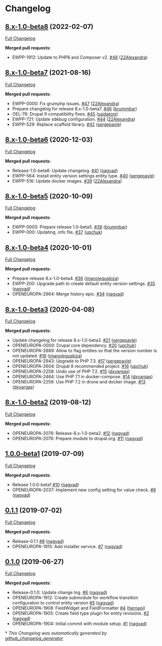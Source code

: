 # Changelog

## [8.x-1.0-beta8](https://github.com/openeuropa/entity_version/tree/8.x-1.0-beta8) (2022-02-07)

[Full Changelog](https://github.com/openeuropa/entity_version/compare/8.x-1.0-beta7...8.x-1.0-beta8)

**Merged pull requests:**

- EWPP-1912: Update to PHP8 and Composer v2. [\#48](https://github.com/openeuropa/entity_version/pull/48) ([22Alexandra](https://github.com/22Alexandra))

## [8.x-1.0-beta7](https://github.com/openeuropa/entity_version/tree/8.x-1.0-beta7) (2021-08-16)

[Full Changelog](https://github.com/openeuropa/entity_version/compare/8.x-1.0-beta6...8.x-1.0-beta7)

**Merged pull requests:**

- EWPP-0000: Fix grumphp issues. [\#47](https://github.com/openeuropa/entity_version/pull/47) ([22Alexandra](https://github.com/22Alexandra))
- Prepare changelog for release 8.x-1.0-beta7. [\#46](https://github.com/openeuropa/entity_version/pull/46) ([brummbar](https://github.com/brummbar))
- OEL-76: Drupal 9 compatibility fixes. [\#45](https://github.com/openeuropa/entity_version/pull/45) ([saidatom](https://github.com/saidatom))
- EWPP-721: Update xdebug configuration. [\#44](https://github.com/openeuropa/entity_version/pull/44) ([22Alexandra](https://github.com/22Alexandra))
- EWPP-529: Replace scaffold library. [\#42](https://github.com/openeuropa/entity_version/pull/42) ([sergepavle](https://github.com/sergepavle))

## [8.x-1.0-beta6](https://github.com/openeuropa/entity_version/tree/8.x-1.0-beta6) (2020-12-03)
[Full Changelog](https://github.com/openeuropa/entity_version/compare/8.x-1.0-beta5...8.x-1.0-beta6)

**Merged pull requests:**

- Release-1.0-beta6: Update changelog. [\#41](https://github.com/openeuropa/entity_version/pull/41) ([nagyad](https://github.com/nagyad))
- EWPP-564: Install entity version settings entity type. [\#40](https://github.com/openeuropa/entity_version/pull/40) ([sergepavle](https://github.com/sergepavle))
- EWPP-516: Update docker images. [\#39](https://github.com/openeuropa/entity_version/pull/39) ([22Alexandra](https://github.com/22Alexandra))

## [8.x-1.0-beta5](https://github.com/openeuropa/entity_version/tree/8.x-1.0-beta5) (2020-10-09)
[Full Changelog](https://github.com/openeuropa/entity_version/compare/8.x-1.0-beta4...8.x-1.0-beta5)

**Merged pull requests:**

- EWPP-0000: Prepare release 1.0-beta5. [\#38](https://github.com/openeuropa/entity_version/pull/38) ([brummbar](https://github.com/brummbar))
- EWPP-000: Updating .info file. [\#37](https://github.com/openeuropa/entity_version/pull/37) ([upchuk](https://github.com/upchuk))

## [8.x-1.0-beta4](https://github.com/openeuropa/entity_version/tree/8.x-1.0-beta4) (2020-10-01)
[Full Changelog](https://github.com/openeuropa/entity_version/compare/8.x-1.0-beta3...8.x-1.0-beta4)

**Merged pull requests:**

- Prepare release 8.x-1.0-beta4. [\#36](https://github.com/openeuropa/entity_version/pull/36) ([imanoleguskiza](https://github.com/imanoleguskiza))
- EWPP-200: Upgrade path to create default entity version settings. [\#35](https://github.com/openeuropa/entity_version/pull/35) ([nagyad](https://github.com/nagyad))
- OPENEUROPA-2964: Merge history epic. [\#34](https://github.com/openeuropa/entity_version/pull/34) ([nagyad](https://github.com/nagyad))

## [8.x-1.0-beta3](https://github.com/openeuropa/entity_version/tree/8.x-1.0-beta3) (2020-04-08)

[Full Changelog](https://github.com/openeuropa/entity_version/compare/8.x-1.0-beta2...8.x-1.0-beta3)

**Merged pull requests:**

- Update changelog for release 8.x-1.0-beta3. [\#21](https://github.com/openeuropa/entity_version/pull/21) ([sergepavle](https://github.com/sergepavle))
- OPENEUROPA-0000: Drupal core dependency. [\#20](https://github.com/openeuropa/entity_version/pull/20) ([upchuk](https://github.com/upchuk))
- OPENEUROPA-2889: Allow to flag entities so that the version number is not updated. [\#18](https://github.com/openeuropa/entity_version/pull/18) ([imanoleguskiza](https://github.com/imanoleguskiza))
- OPENEUROPA-2943: Upgrade to PHP 7.3. [\#17](https://github.com/openeuropa/entity_version/pull/17) ([sergepavle](https://github.com/sergepavle))
- OPENEUROPA-2604: Drupal 8 recommended project. [\#16](https://github.com/openeuropa/entity_version/pull/16) ([upchuk](https://github.com/upchuk))
- OPENEUROPA-2258: Undo use of PHP 7.2. [\#15](https://github.com/openeuropa/entity_version/pull/15) ([dxvargas](https://github.com/dxvargas))
- OPENEUROPA-2464: Use PHP 7.1 in docker-compose. [\#14](https://github.com/openeuropa/entity_version/pull/14) ([dxvargas](https://github.com/dxvargas))
- OPENEUROPA-2258: Use PHP 7.2 in drone and docker image. [\#13](https://github.com/openeuropa/entity_version/pull/13) ([dxvargas](https://github.com/dxvargas))

## [8.x-1.0-beta2](https://github.com/openeuropa/entity_version/tree/8.x-1.0-beta2) (2019-08-12)

[Full Changelog](https://github.com/openeuropa/entity_version/compare/1.0.0-beta1...8.x-1.0-beta2)

**Merged pull requests:**

- OPENEUROPA-2076: Release-8.x-1.0-beta2. [\#12](https://github.com/openeuropa/entity_version/pull/12) ([nagyad](https://github.com/nagyad))
- OPENEUROPA-2076: Prepare module to drupal.org. [\#11](https://github.com/openeuropa/entity_version/pull/11) ([nagyad](https://github.com/nagyad))

## [1.0.0-beta1](https://github.com/openeuropa/entity_version/tree/1.0.0-beta1) (2019-07-09)

[Full Changelog](https://github.com/openeuropa/entity_version/compare/0.1.1...1.0.0-beta1)

**Merged pull requests:**

- Release 1.0.0-beta1 [\#10](https://github.com/openeuropa/entity_version/pull/10) ([nagyad](https://github.com/nagyad))
- OPENEUROPA-2037: Implement new config setting for value check. [\#9](https://github.com/openeuropa/entity_version/pull/9) ([nagyad](https://github.com/nagyad))

## [0.1.1](https://github.com/openeuropa/entity_version/tree/0.1.1) (2019-07-02)

[Full Changelog](https://github.com/openeuropa/entity_version/compare/0.1.0...0.1.1)

**Merged pull requests:**

- Release-0.1.1 [\#8](https://github.com/openeuropa/entity_version/pull/8) ([nagyad](https://github.com/nagyad))
- OPENEUROPA-1915: Add installer service. [\#7](https://github.com/openeuropa/entity_version/pull/7) ([nagyad](https://github.com/nagyad))

## [0.1.0](https://github.com/openeuropa/entity_version/tree/0.1.0) (2019-06-27)

[Full Changelog](https://github.com/openeuropa/entity_version/compare/8f346f379f47002adf3eba7e6c1d2ecbbcaab374...0.1.0)

**Merged pull requests:**

- Release-0.1.0: Update change log. [\#6](https://github.com/openeuropa/entity_version/pull/6) ([nagyad](https://github.com/nagyad))
- OPENEUROPA-1912:  Create submodule for workflow transition configuration to control entity version [\#5](https://github.com/openeuropa/entity_version/pull/5) ([nagyad](https://github.com/nagyad))
- OPENEUROPA-1908: FieldWidget and FieldFormatter [\#4](https://github.com/openeuropa/entity_version/pull/4) ([hernani](https://github.com/hernani))
- OPENEUROPA-1905: Create field type plugin for entity revisions. [\#2](https://github.com/openeuropa/entity_version/pull/2) ([nagyad](https://github.com/nagyad))
- OPENEUROPA-1904: Initial commit with module setup. [\#1](https://github.com/openeuropa/entity_version/pull/1) ([nagyad](https://github.com/nagyad))



\* *This Changelog was automatically generated by [github_changelog_generator](https://github.com/github-changelog-generator/github-changelog-generator)*
